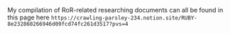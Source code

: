 My compilation of RoR-related researching documents can all be found in this page here
`https://crawling-parsley-234.notion.site/RUBY-8e232860266946d09fcd74fc261d3517?pvs=4 `

